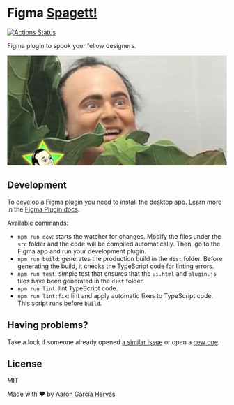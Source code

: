 # Figma [Spagett!](https://youtu.be/uyh3C1xDT3Y)

[![Actions Status](https://github.com/aarongarciah/figma-spagett/workflows/CI/badge.svg)](https://github.com/aarongarciah/figma-spagett/actions)

Figma plugin to spook your fellow designers.

![Figma Video Cover Artwork](.github/cover.jpg)

## Development

To develop a Figma plugin you need to install the desktop app. Learn more in the [Figma Plugin docs](https://www.figma.com/plugin-docs/setup/).

Available commands:

- `npm run dev`: starts the watcher for changes. Modify the files under the `src` folder and the code will be compiled automatically. Then, go to the Figma app and run your development plugin.
- `npm run build`: generates the production build in the `dist` folder. Before generating the build, it checks the TypeScript code for linting errors.
- `npm run test`: simple test that ensures that the `ui.html` and `plugin.js` files have been generated in the `dist` folder.
- `npm run lint`: lint TypeScript code.
- `npm run lint:fix`: lint and apply automatic fixes to TypeScript code. This script runs before `build`.

## Having problems?

Take a look if someone already opened [a similar issue](https://github.com/aarongarciah/figma-spagett/issues?utf8=%E2%9C%93&q=is%3Aissue+sort%3Aupdated-desc+) or open a [new one](https://github.com/aarongarciah/figma-spagett/issues/new).

## License

MIT

Made with ♥️ by [Aarón García Hervás](https://aarongarciah.com)
